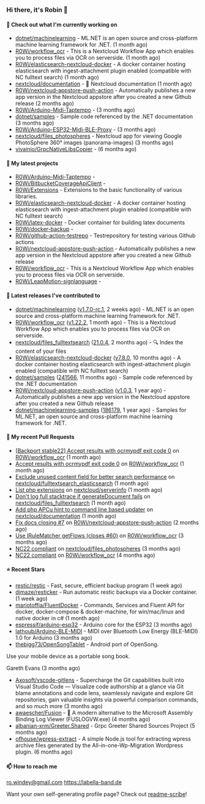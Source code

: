 ### Hi there, it's Robin 👋

#### 👷 Check out what I'm currently working on

- [dotnet/machinelearning](https://github.com/dotnet/machinelearning) - ML.NET is an open source and cross-platform machine learning framework for .NET. (1 month ago)
- [R0Wi/workflow_ocr](https://github.com/R0Wi/workflow_ocr) - This is a Nextcloud Workflow App which enables you to process files via OCR on serverside. (1 month ago)
- [R0Wi/elasticsearch-nextcloud-docker](https://github.com/R0Wi/elasticsearch-nextcloud-docker) - A docker container hosting elasticsearch with ingest-attachment plugin enabled (compatible with NC fulltext search) (1 month ago)
- [nextcloud/documentation](https://github.com/nextcloud/documentation) - 📘 Nextcloud documentation (1 month ago)
- [R0Wi/nextcloud-appstore-push-action](https://github.com/R0Wi/nextcloud-appstore-push-action) - Automatically publishes a new app version in the Nextcloud appstore after you created a new Github release (2 months ago)
- [R0Wi/Arduino-Midi-Taptempo](https://github.com/R0Wi/Arduino-Midi-Taptempo) -  (3 months ago)
- [dotnet/samples](https://github.com/dotnet/samples) - Sample code referenced by the .NET documentation (3 months ago)
- [R0Wi/Arduino-ESP32-Midi-BLE-Proxy](https://github.com/R0Wi/Arduino-ESP32-Midi-BLE-Proxy) -  (3 months ago)
- [nextcloud/files_photospheres](https://github.com/nextcloud/files_photospheres) - Nextcloud app for viewing Google PhotoSphere 360° images (panorama-images) (3 months ago)
- [vivainio/GrpcNativeLibsCopier](https://github.com/vivainio/GrpcNativeLibsCopier) -  (6 months ago)

#### 🌱 My latest projects

- [R0Wi/Arduino-Midi-Taptempo](https://github.com/R0Wi/Arduino-Midi-Taptempo) - 
- [R0Wi/BitbucketCoverageApiClient](https://github.com/R0Wi/BitbucketCoverageApiClient) - 
- [R0Wi/Extensions](https://github.com/R0Wi/Extensions) - Extensions to the basic functionality of various libraries.
- [R0Wi/elasticsearch-nextcloud-docker](https://github.com/R0Wi/elasticsearch-nextcloud-docker) - A docker container hosting elasticsearch with ingest-attachment plugin enabled (compatible with NC fulltext search)
- [R0Wi/latex-docker](https://github.com/R0Wi/latex-docker) - Docker container for building latex documents
- [R0Wi/docker-backup](https://github.com/R0Wi/docker-backup) - 
- [R0Wi/github-action-testrepo](https://github.com/R0Wi/github-action-testrepo) - Testrepository for testing various Github actions
- [R0Wi/nextcloud-appstore-push-action](https://github.com/R0Wi/nextcloud-appstore-push-action) - Automatically publishes a new app version in the Nextcloud appstore after you created a new Github release
- [R0Wi/workflow_ocr](https://github.com/R0Wi/workflow_ocr) - This is a Nextcloud Workflow App which enables you to process files via OCR on serverside.
- [R0Wi/LeapMotion-signlanguage](https://github.com/R0Wi/LeapMotion-signlanguage) - 

#### 🔭 Latest releases I've contributed to

- [dotnet/machinelearning](https://github.com/dotnet/machinelearning) ([v1.7.0-rc.1](https://github.com/dotnet/machinelearning/releases/tag/v1.7.0-rc.1), 2 weeks ago) - ML.NET is an open source and cross-platform machine learning framework for .NET.
- [R0Wi/workflow_ocr](https://github.com/R0Wi/workflow_ocr) ([v1.22.2](https://github.com/R0Wi/workflow_ocr/releases/tag/v1.22.2), 1 month ago) - This is a Nextcloud Workflow App which enables you to process files via OCR on serverside.
- [nextcloud/files_fulltextsearch](https://github.com/nextcloud/files_fulltextsearch) ([21.0.4](https://github.com/nextcloud/files_fulltextsearch/releases/tag/21.0.4), 2 months ago) - 🔍 Index the content of your files
- [R0Wi/elasticsearch-nextcloud-docker](https://github.com/R0Wi/elasticsearch-nextcloud-docker) ([v7.8.0](https://github.com/R0Wi/elasticsearch-nextcloud-docker/releases/tag/v7.8.0), 10 months ago) - A docker container hosting elasticsearch with ingest-attachment plugin enabled (compatible with NC fulltext search)
- [dotnet/samples](https://github.com/dotnet/samples) ([241566](https://github.com/dotnet/samples/releases/tag/241566), 11 months ago) - Sample code referenced by the .NET documentation
- [R0Wi/nextcloud-appstore-push-action](https://github.com/R0Wi/nextcloud-appstore-push-action) ([v1.0.3](https://github.com/R0Wi/nextcloud-appstore-push-action/releases/tag/v1.0.3), 1 year ago) - Automatically publishes a new app version in the Nextcloud appstore after you created a new Github release
- [dotnet/machinelearning-samples](https://github.com/dotnet/machinelearning-samples) ([186179](https://github.com/dotnet/machinelearning-samples/releases/tag/186179), 1 year ago) - Samples for ML.NET, an open source and cross-platform machine learning framework for .NET.

#### 🔨 My recent Pull Requests

- [[Backport stable22] Accept results with ocrmypdf exit code 0](https://github.com/R0Wi/workflow_ocr/pull/70) on [R0Wi/workflow_ocr](https://github.com/R0Wi/workflow_ocr) (1 month ago)
- [Accept results with ocrmypdf exit code 0](https://github.com/R0Wi/workflow_ocr/pull/69) on [R0Wi/workflow_ocr](https://github.com/R0Wi/workflow_ocr) (1 month ago)
- [Exclude unused content field for better search performance](https://github.com/nextcloud/fulltextsearch_elasticsearch/pull/171) on [nextcloud/fulltextsearch_elasticsearch](https://github.com/nextcloud/fulltextsearch_elasticsearch) (1 month ago)
- [List php extensions](https://github.com/nextcloud/serverinfo/pull/329) on [nextcloud/serverinfo](https://github.com/nextcloud/serverinfo) (1 month ago)
- [Don&#39;t log full stacktrace if generateDocument fails](https://github.com/nextcloud/files_fulltextsearch/pull/139) on [nextcloud/files_fulltextsearch](https://github.com/nextcloud/files_fulltextsearch) (1 month ago)
- [Add php APCu hint to command line based updater](https://github.com/nextcloud/documentation/pull/7136) on [nextcloud/documentation](https://github.com/nextcloud/documentation) (1 month ago)
- [Fix docs closing #7](https://github.com/R0Wi/nextcloud-appstore-push-action/pull/8) on [R0Wi/nextcloud-appstore-push-action](https://github.com/R0Wi/nextcloud-appstore-push-action) (2 months ago)
- [Use IRuleMatcher getFlows (closes #60)](https://github.com/R0Wi/workflow_ocr/pull/61) on [R0Wi/workflow_ocr](https://github.com/R0Wi/workflow_ocr) (3 months ago)
- [NC22 compliant](https://github.com/nextcloud/files_photospheres/pull/80) on [nextcloud/files_photospheres](https://github.com/nextcloud/files_photospheres) (3 months ago)
- [NC22 compliant](https://github.com/R0Wi/workflow_ocr/pull/59) on [R0Wi/workflow_ocr](https://github.com/R0Wi/workflow_ocr) (4 months ago)

#### ⭐ Recent Stars

- [restic/restic](https://github.com/restic/restic) - Fast, secure, efficient backup program (1 week ago)
- [djmaze/resticker](https://github.com/djmaze/resticker) - Run automatic restic backups via a Docker container.  (1 week ago)
- [mariotoffia/FluentDocker](https://github.com/mariotoffia/FluentDocker) - Commands, Services and Fluent API for docker, docker-compose &amp; docker-machine, for win/mac/linux and native docker in c# (1 month ago)
- [espressif/arduino-esp32](https://github.com/espressif/arduino-esp32) - Arduino core for the ESP32 (3 months ago)
- [lathoub/Arduino-BLE-MIDI](https://github.com/lathoub/Arduino-BLE-MIDI) - MIDI over Bluetooth Low Energy (BLE-MIDI) 1.0 for Arduino (3 months ago)
- [thebigg73/OpenSongTablet](https://github.com/thebigg73/OpenSongTablet) - Android port of OpenSong.

Use your mobile device as a portable song book.

Gareth Evans (3 months ago)
- [Axosoft/vscode-gitlens](https://github.com/Axosoft/vscode-gitlens) - Supercharge the Git capabilities built into Visual Studio Code — Visualize code authorship at a glance via Git blame annotations and code lens, seamlessly navigate and explore Git repositories, gain valuable insights via powerful comparison commands, and so much more (3 months ago)
- [awaescher/Fusion](https://github.com/awaescher/Fusion) - 🧰 A modern alternative to the Microsoft Assembly Binding Log Viewer (FUSLOGVW.exe) (4 months ago)
- [albanian-xrm/Greeter.Shared](https://github.com/albanian-xrm/Greeter.Shared) - Grpc Greeter Shared Sources Project (5 months ago)
- [ofhouse/wpress-extract](https://github.com/ofhouse/wpress-extract) - A simple Node.js tool for extracting wpress archive files generated by the All-in-one-Wp-Migration Wordpress plugin. (6 months ago)

#### 📫 How to reach me
[ro.windey@gmail.com](mailto:ro.windey@gmailcom)
https://labella-band.de

Want your own self-generating profile page? Check out [readme-scribe](https://github.com/muesli/readme-scribe)!